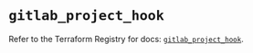 # `gitlab_project_hook`

Refer to the Terraform Registry for docs: [`gitlab_project_hook`](https://registry.terraform.io/providers/gitlabhq/gitlab/17.7.0/docs/resources/project_hook).
